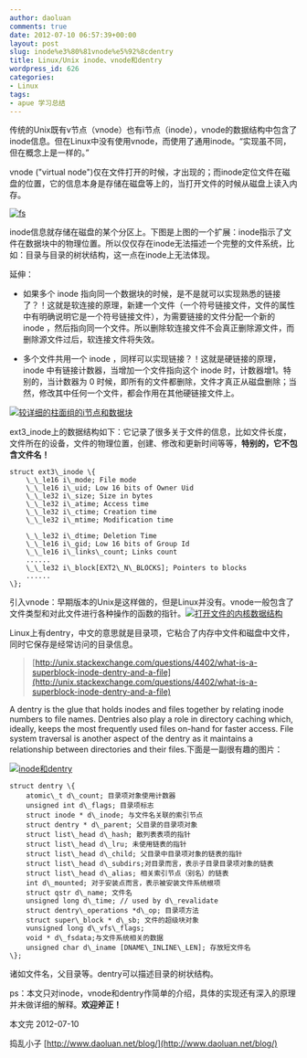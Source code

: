 ```yaml
---
author: daoluan
comments: true
date: 2012-07-10 06:57:39+00:00
layout: post
slug: inode%e3%80%81vnode%e5%92%8cdentry
title: Linux/Unix inode、vnode和dentry
wordpress_id: 626
categories:
- Linux
tags:
- apue 学习总结
---
```


传统的Unix既有v节点（vnode）也有i节点（inode），vnode的数据结构中包含了inode信息。但在Linux中没有使用vnode，而使用了通用inode。“实现虽不同，但在概念上是一样的。”

vnode ("virtual node")仅在文件打开的时候，才出现的；而inode定位文件在磁盘的位置，它的信息本身是存储在磁盘等上的，当打开文件的时候从磁盘上读入内存。

[![fs](http://www.daoluan.net/blog/wp-content/uploads/2012/07/fs\_thumb.jpg)](http://www.daoluan.net/blog/wp-content/uploads/2012/07/fs.jpg)

<!-- more -->

inode信息就存储在磁盘的某个分区上。下图是上图的一个扩展：inode指示了文件在数据块中的物理位置。所以仅仅存在inode无法描述一个完整的文件系统，比如：目录与目录的树状结构，这一点在inode上无法体现。

延伸：



	
  * 如果多个 inode 指向同一个数据块的时候，是不是就可以实现熟悉的链接了？！这就是软连接的原理，新建一个文件（一个符号链接文件，文件的属性中有明确说明它是一个符号链接文件），为需要链接的文件分配一个新的 inode ，然后指向同一个文件。所以删除软连接文件不会真正删除源文件，而删除源文件过后，软连接文件将失效。

	
  * 多个文件共用一个 inode ，同样可以实现链接？！这就是硬链接的原理， inode 中有链接计数器，当增加一个文件指向这个 inode 时，计数器增1。特别的，当计数器为 0 时候，即所有的文件都删除，文件才真正从磁盘删除；当然，修改其中任何一个文件，都会作用在其他硬链接文件上。


[![较详细的柱面组的i节点和数据块](http://www.daoluan.net/blog/wp-content/uploads/2012/07/i\_thumb.png)](http://www.daoluan.net/blog/wp-content/uploads/2012/07/i.png)

ext3\_inode上的数据结构如下：它记录了很多关于文件的信息，比如文件长度，文件所在的设备，文件的物理位置，创建、修改和更新时间等等，**特别的，它不包含文件名！**

    
    struct ext3\_inode \{
    	\_\_le16 i\_mode; File mode
    	\_\_le16 i\_uid; Low 16 bits of Owner Uid
    	\_\_le32 i\_size; Size in bytes
    	\_\_le32 i\_atime; Access time 
    	\_\_le32 i\_ctime; Creation time
    	\_\_le32 i\_mtime; Modification time
    
    	\_\_le32 i\_dtime; Deletion Time
    	\_\_le16 i\_gid; Low 16 bits of Group Id
    	\_\_le16 i\_links\_count; Links count
    	......
    	\_\_le32 i\_block[EXT2\_N\_BLOCKS]; Pointers to blocks
    	......
    \};


引入vnode：早期版本的Unix是这样做的，但是Linux并没有。vnode一般包含了文件类型和对此文件进行各种操作的函数的指针。[![打开文件的内核数据结构](http://www.daoluan.net/blog/wp-content/uploads/2012/07/thumb.jpg)](http://www.daoluan.net/blog/wp-content/uploads/2012/07/2f1e41c3b813.jpg)



Linux上有dentry，中文的意思就是目录项，它粘合了内存中文件和磁盘中文件，同时它保存是经常访问的目录信息。


> [http://unix.stackexchange.com/questions/4402/what-is-a-superblock-inode-dentry-and-a-file](http://unix.stackexchange.com/questions/4402/what-is-a-superblock-inode-dentry-and-a-file)

A dentry is the glue that holds inodes and files together by relating inode numbers to file names. Dentries also play a role in directory caching which, ideally, keeps the most frequently used files on-hand for faster access. File system traversal is another aspect of the dentry as it maintains a relationship between directories and their files.下面是一副很有趣的图片：

[![inode和dentry](http://www.daoluan.net/blog/wp-content/uploads/2012/07/inodedentry\_thumb.jpg)](http://www.daoluan.net/blog/wp-content/uploads/2012/07/inodedentry.jpg)



    
    struct dentry \{
    	atomic\_t d\_count; 目录项对象使用计数器
    	unsigned int d\_flags; 目录项标志
    	struct inode * d\_inode; 与文件名关联的索引节点
    	struct dentry * d\_parent; 父目录的目录项对象
    	struct list\_head d\_hash; 散列表表项的指针
    	struct list\_head d\_lru; 未使用链表的指针
    	struct list\_head d\_child; 父目录中目录项对象的链表的指针
    	struct list\_head d\_subdirs;对目录而言，表示子目录目录项对象的链表
    	struct list\_head d\_alias; 相关索引节点（别名）的链表
    	int d\_mounted; 对于安装点而言，表示被安装文件系统根项
    	struct qstr d\_name; 文件名
    	unsigned long d\_time; // used by d\_revalidate
    	struct dentry\_operations *d\_op; 目录项方法
    	struct super\_block * d\_sb; 文件的超级块对象
    	vunsigned long d\_vfs\_flags;
    	void * d\_fsdata;与文件系统相关的数据
    	unsigned char d\_iname [DNAME\_INLINE\_LEN]; 存放短文件名
    \};


诸如文件名，父目录等。dentry可以描述目录的树状结构。

ps：本文只对inode，vnode和dentry作简单的介绍，具体的实现还有深入的原理并未做详细的解释。**欢迎斧正！**

本文完 2012-07-10

捣乱小子 [http://www.daoluan.net/blog/](http://www.daoluan.net/blog/)
